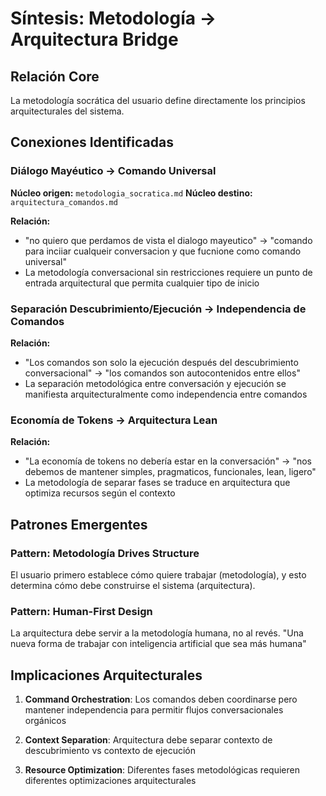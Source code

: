 # Síntesis: Metodología → Arquitectura Bridge

## Relación Core
La metodología socrática del usuario define directamente los principios arquitecturales del sistema.

## Conexiones Identificadas

### Diálogo Mayéutico → Comando Universal
**Núcleo origen:** `metodologia_socratica.md`
**Núcleo destino:** `arquitectura_comandos.md`

**Relación:** 
- "no quiero que perdamos de vista el dialogo mayeutico" → "comando para inciiar cualqueir conversacion y que fucnione como comando universal"
- La metodología conversacional sin restricciones requiere un punto de entrada arquitectural que permita cualquier tipo de inicio

### Separación Descubrimiento/Ejecución → Independencia de Comandos
**Relación:**
- "Los comandos son solo la ejecución después del descubrimiento conversacional" → "los comandos son autocontenidos entre ellos"
- La separación metodológica entre conversación y ejecución se manifiesta arquitecturalmente como independencia entre comandos

### Economía de Tokens → Arquitectura Lean
**Relación:**
- "La economía de tokens no debería estar en la conversación" → "nos debemos de mantener simples, pragmaticos, funcionales, lean, ligero"
- La metodología de separar fases se traduce en arquitectura que optimiza recursos según el contexto

## Patrones Emergentes

### Pattern: Metodología Drives Structure
El usuario primero establece cómo quiere trabajar (metodología), y esto determina cómo debe construirse el sistema (arquitectura).

### Pattern: Human-First Design
La arquitectura debe servir a la metodología humana, no al revés. "Una nueva forma de trabajar con inteligencia artificial que sea más humana"

## Implicaciones Arquitecturales

1. **Command Orchestration**: Los comandos deben coordinarse pero mantener independencia para permitir flujos conversacionales orgánicos

2. **Context Separation**: Arquitectura debe separar contexto de descubrimiento vs contexto de ejecución

3. **Resource Optimization**: Diferentes fases metodológicas requieren diferentes optimizaciones arquitecturales